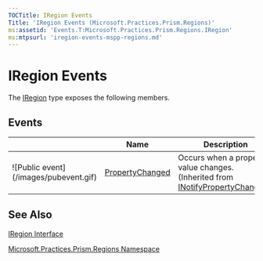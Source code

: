 ```yaml
---
TOCTitle: IRegion Events
Title: 'IRegion Events (Microsoft.Practices.Prism.Regions)'
ms:assetid: 'Events.T:Microsoft.Practices.Prism.Regions.IRegion'
ms:mtpsurl: 'iregion-events-mspp-regions.md'
---
```


# IRegion Events

The [IRegion](https://msdn.microsoft.com/library/microsoft.practices.prism.regions.iregion) type exposes the following members.

## Events


<table>

<thead>
<tr class="header">
<th> </th>
<th>Name</th>
<th>Description</th>
</tr>
</thead>
<tbody>
<tr class="odd">
<td>![Public event](/images/pubevent.gif)</td>
<td><a href="http://msdn.microsoft.com/en-us/library/ms133023">PropertyChanged</a></td>
<td><div class="summary">
Occurs when a property value changes.
</div>
(Inherited from <a href="http://msdn.microsoft.com/en-us/library/ms133020">INotifyPropertyChanged</a>.)</td>
</tr>
</tbody>
</table>

## See Also
[IRegion Interface](https://msdn.microsoft.com/library/microsoft.practices.prism.regions.iregion)

[Microsoft.Practices.Prism.Regions Namespace](https://msdn.microsoft.com/library/microsoft.practices.prism.regions)
